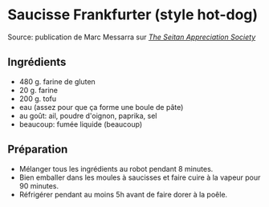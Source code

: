 # Saucisse Frankfurter (style hot-dog)
Source: publication de Marc Messarra sur [*The Seitan Appreciation Society*](https://www.facebook.com/groups/MakingSeitan/)

## Ingrédients
* 480 g. farine de gluten
* 20 g. farine
* 200 g. tofu
* eau (assez pour que ça forme une boule de pâte)
* au goût: ail, poudre d'oignon, paprika, sel
* beaucoup: fumée liquide (beaucoup)

## Préparation
* Mélanger tous les ingrédients au robot pendant 8 minutes.
* Bien emballer dans les moules à saucisses et faire cuire à la vapeur pour 90 minutes.
* Réfrigérer pendant au moins 5h avant de faire dorer à la poêle.
